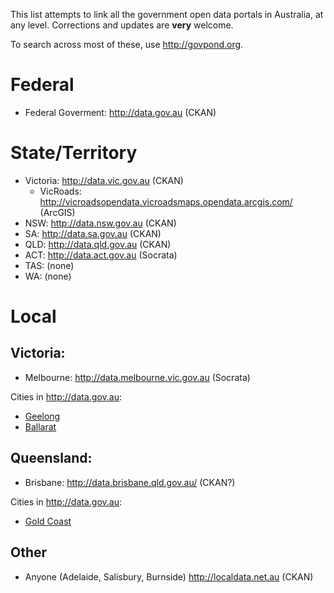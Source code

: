 This list attempts to link all the government open data portals in Australia, at any level. Corrections and updates are **very** welcome.

To search across most of these, use http://govpond.org. 

# Federal

* Federal Goverment: http://data.gov.au (CKAN)

# State/Territory
* Victoria: http://data.vic.gov.au (CKAN)
  * VicRoads: http://vicroadsopendata.vicroadsmaps.opendata.arcgis.com/ (ArcGIS)
* NSW: http://data.nsw.gov.au (CKAN)
* SA: http://data.sa.gov.au (CKAN)
* QLD: http://data.qld.gov.au (CKAN)
* ACT: http://data.act.gov.au (Socrata)
* TAS: (none)
* WA: (none)

# Local
## Victoria:
* Melbourne: http://data.melbourne.vic.gov.au (Socrata)

Cities in http://data.gov.au:
* [Geelong](https://data.gov.au/organization/city-of-greater-geelong)
* [Ballarat](https://data.gov.au/dataset?q=ballarat&organization=city-of-ballarat)

## Queensland:
* Brisbane: http://data.brisbane.qld.gov.au/ (CKAN?)

Cities in http://data.gov.au:
* [Gold Coast](https://data.gov.au/organization/city-of-gold-coast)

## Other
* Anyone (Adelaide, Salisbury, Burnside) http://localdata.net.au (CKAN)
